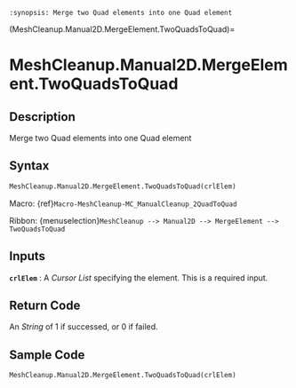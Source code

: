 ```{module} MeshCleanup.Manual2D.MergeElement.TwoQuadsToQuad()
:synopsis: Merge two Quad elements into one Quad element
```

(MeshCleanup.Manual2D.MergeElement.TwoQuadsToQuad)=

# MeshCleanup.Manual2D.MergeElement.TwoQuadsToQuad

## Description

Merge two Quad elements into one Quad element

## Syntax

```python
MeshCleanup.Manual2D.MergeElement.TwoQuadsToQuad(crlElem)
```

Macro: {ref}`Macro-MeshCleanup-MC_ManualCleanup_2QuadToQuad`

Ribbon: {menuselection}`MeshCleanup --> Manual2D --> MergeElement --> TwoQuadsToQuad`

## Inputs

**`crlElem`**
: A _Cursor List_ specifying the element. This is a required input.

## Return Code

An _String_ of 1 if successed, or 0 if failed.

## Sample Code

```python
MeshCleanup.Manual2D.MergeElement.TwoQuadsToQuad(crlElem)
```
